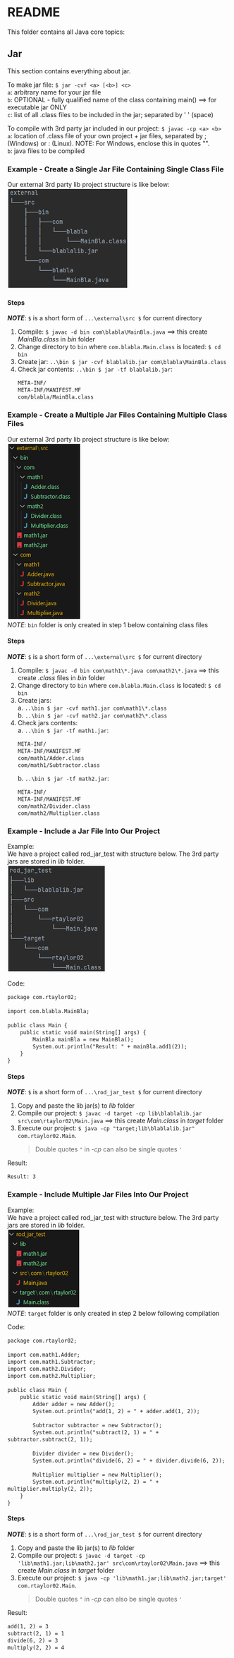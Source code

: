 # README
This folder contains all Java core topics:

## Jar
This section contains everything about jar.


To make jar file: `$ jar -cvf <a> [<b>] <c>`  
`a`: arbitrary name for your jar file  
`b`: OPTIONAL - fully qualified name of the class containing main() ==> for executable jar ONLY  
`c`: list of all .class files to be included in the jar; separated by ' ' (space)

To compile with 3rd party jar included in our project: `$ javac -cp <a> <b>`  
`a`: location of .class file of your own project + jar files, separated by ; (Windows) or : (Linux). NOTE: For Windows, enclose this in quotes "".  
`b`: java files to be compiled

### Example - Create a Single Jar File Containing Single Class File 
Our external 3rd party lib project structure is like below:  
![](img/external_lib.png)  


#### Steps
***NOTE***: `$` is a short form of `...\external\src $` for current directory  
1. Compile: `$ javac -d bin com\blabla\MainBla.java` ==> this create *MainBla.class* in *bin* folder
2. Change directory to `bin` where `com.blabla.Main.class` is located: `$ cd bin`
3. Create jar: `..\bin $ jar -cvf blablalib.jar com\blabla\MainBla.class`
4. Check jar contents: `..\bin $ jar -tf blablalib.jar`:
    ```
    META-INF/
    META-INF/MANIFEST.MF
    com/blabla/MainBla.class
    ```
### Example - Create a Multiple Jar Files Containing Multiple Class Files
Our external 3rd party lib project structure is like below:  
![external_multiple_jars](img/external_multiple_jars.png)  
*NOTE*: `bin` folder is only created in step 1 below containing class files
#### Steps
***NOTE***: `$` is a short form of `...\external\src $` for current directory
1. Compile: `$ javac -d bin com\math1\*.java com\math2\*.java` ==> this create *.class* files in *bin* folder
2. Change directory to `bin` where `com.blabla.Main.class` is located: `$ cd bin`
3. Create jars:  
   a. `..\bin $ jar -cvf math1.jar com\math1\*.class`  
   b. `..\bin $ jar -cvf math2.jar com\math2\*.class`
4. Check jars contents:  
   a. `..\bin $ jar -tf math1.jar`:
   ```
   META-INF/
   META-INF/MANIFEST.MF
   com/math1/Adder.class
   com/math1/Subtractor.class
   ```
   b. `..\bin $ jar -tf math2.jar`:  
   ```
   META-INF/
   META-INF/MANIFEST.MF
   com/math2/Divider.class
   com/math2/Multiplier.class
   ```

### Example - Include a Jar File Into Our Project
Example:  
We have a project called rod_jar_test with structure below. The 3rd party jars are stored in *lib* folder.  
![project_structure.png](img/project_structure.png)

Code: 
```
package com.rtaylor02;

import com.blabla.MainBla;

public class Main {
    public static void main(String[] args) {
        MainBla mainBla = new MainBla();
        System.out.println("Result: " + mainBla.add1(2));
    }
}
```

#### Steps
***NOTE***: `$` is a short form of `...\rod_jar_test $` for current directory
1. Copy and paste the lib jar(s) to *lib* folder
2. Compile our project: `$ javac -d target -cp lib\blablalib.jar src\com\rtaylor02\Main.java` ==> this create *Main.class* in *target* folder
2. Execute our project: `$ java -cp "target;lib\blablalib.jar" com.rtaylor02.Main`.
    > Double quotes `"` in *-cp* can also be single quotes `'`

Result:
```
Result: 3
```
### Example - Include Multiple Jar Files Into Our Project
Example:  
We have a project called rod_jar_test with structure below. The 3rd party jars are stored in *lib* folder.  
![project_structure_multiple_jars](img/project_structure_multiple_jars.png)  
*NOTE*: `target` folder is only created in step 2 below following compilation

Code:
```
package com.rtaylor02;

import com.math1.Adder;
import com.math1.Subtractor;
import com.math2.Divider;
import com.math2.Multiplier; 

public class Main {
    public static void main(String[] args) {
        Adder adder = new Adder();
        System.out.println("add(1, 2) = " + adder.add(1, 2));

        Subtractor subtractor = new Subtractor();
        System.out.println("subtract(2, 1) = " + subtractor.subtract(2, 1));

        Divider divider = new Divider();
        System.out.println("divide(6, 2) = " + divider.divide(6, 2));

        Multiplier multiplier = new Multiplier();
        System.out.println("multiply(2, 2) = " + multiplier.multiply(2, 2));
    }
}
```

#### Steps
***NOTE***: `$` is a short form of `...\rod_jar_test $` for current directory
1. Copy and paste the lib jar(s) to *lib* folder
2. Compile our project: `$ javac -d target -cp 'lib\math1.jar;lib\math2.jar' src\com\rtaylor02\Main.java` ==> this create *Main.class* in *target* folder
2. Execute our project: `$ java -cp 'lib\math1.jar;lib\math2.jar;target' com.rtaylor02.Main`.
   > Double quotes `"` in *-cp* can also be single quotes `'`

Result:
```
add(1, 2) = 3
subtract(2, 1) = 1
divide(6, 2) = 3
multiply(2, 2) = 4
```
